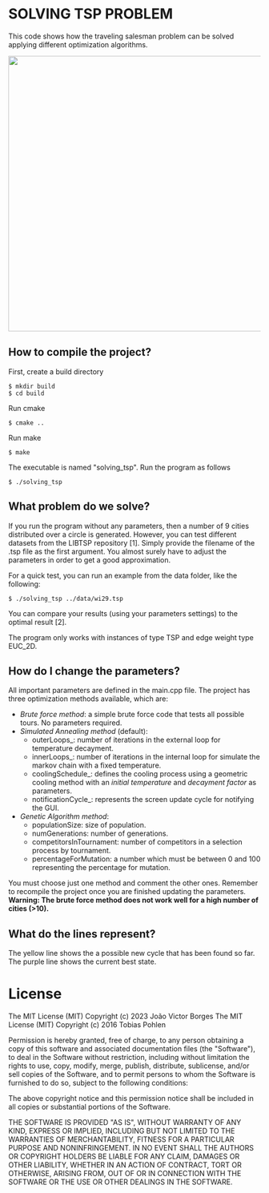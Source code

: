 # SOLVING TSP PROBLEM

This code shows how the traveling salesman problem can be solved applying different optimization algorithms.

<img src="http://geekstack.net/tsp.gif" width="550" />

## How to compile the project?

First, create a build directory
```
$ mkdir build
$ cd build
```

Run cmake
```
$ cmake ..
```

Run make
```
$ make
```

The executable is named "solving_tsp". Run the 
program as follows
```
$ ./solving_tsp
```
## What problem do we solve?

If you run the program without any parameters, then a number of 9 cities distributed
over a circle is generated. However, you can test different datasets from the LIBTSP repository [1]. 
Simply provide the filename of the .tsp file as the first argument. You 
almost surely have to adjust the parameters in order to get a good approximation.

For a quick test, you can run an example from the data folder, like the following:
```
$ ./solving_tsp ../data/wi29.tsp
```
You can compare your results (using your parameters settings) to the optimal result [2]. 

The program only works with instances of type TSP and edge weight type EUC_2D. 

## How do I change the parameters?

All important parameters are defined in the main.cpp file. 
The project has three optimization methods available, which are:
* _Brute force method_: a simple brute force code that tests all possible tours. No parameters required.
* _Simulated Annealing method_ (default):
  * outerLoops_: number of iterations in the external loop for temperature decayment.
  * innerLoops_: number of iterations in the internal loop for simulate the markov chain with a fixed temperature.
  * coolingSchedule_: defines the cooling process using a geometric cooling method with an _initial temperature_ and _decayment factor_ as parameters.
  * notificationCycle_: represents the screen update cycle for notifying the GUI.
* _Genetic Algorithm method_:
  * populationSize: size of population.
  * numGenerations: number of generations.
  * competitorsInTournament: number of competitors in a selection process by tournament.
  * percentageForMutation: a number which must be between 0 and 100 representing the percentage for mutation. 
  
You must choose just one method and comment the other ones. 
Remember to recompile the project once you are finished updating the parameters.
**Warning: The brute force method does not work well for a high number of cities (>10).**

## What do the lines represent?

The yellow line shows the a possible new cycle that has been found so far. The purple
line shows the current best state. 

# License
The MIT License (MIT) Copyright (c) 2023 João Victor Borges
The MIT License (MIT) Copyright (c) 2016 Tobias Pohlen

Permission is hereby granted, free of charge, to any person obtaining a copy of this software and associated documentation files (the "Software"), to deal in the Software without restriction, including without limitation the rights to use, copy, modify, merge, publish, distribute, sublicense, and/or sell copies of the Software, and to permit persons to whom the Software is furnished to do so, subject to the following conditions:

The above copyright notice and this permission notice shall be included in all copies or substantial portions of the Software.

THE SOFTWARE IS PROVIDED "AS IS", WITHOUT WARRANTY OF ANY KIND, EXPRESS OR IMPLIED, INCLUDING BUT NOT LIMITED TO THE WARRANTIES OF MERCHANTABILITY, FITNESS FOR A PARTICULAR PURPOSE AND NONINFRINGEMENT. IN NO EVENT SHALL THE AUTHORS OR COPYRIGHT HOLDERS BE LIABLE FOR ANY CLAIM, DAMAGES OR OTHER LIABILITY, WHETHER IN AN ACTION OF CONTRACT, TORT OR OTHERWISE, ARISING FROM, OUT OF OR IN CONNECTION WITH THE SOFTWARE OR THE USE OR OTHER DEALINGS IN THE SOFTWARE.

